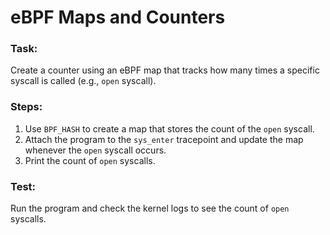 # eBPF Maps and Counters

### Task:
Create a counter using an eBPF map that tracks how many times a specific syscall is called (e.g., `open` syscall).

### Steps:
1. Use `BPF_HASH` to create a map that stores the count of the `open` syscall.
2. Attach the program to the `sys_enter` tracepoint and update the map whenever the `open` syscall occurs.
3. Print the count of `open` syscalls.

### Test:
Run the program and check the kernel logs to see the count of `open` syscalls.
